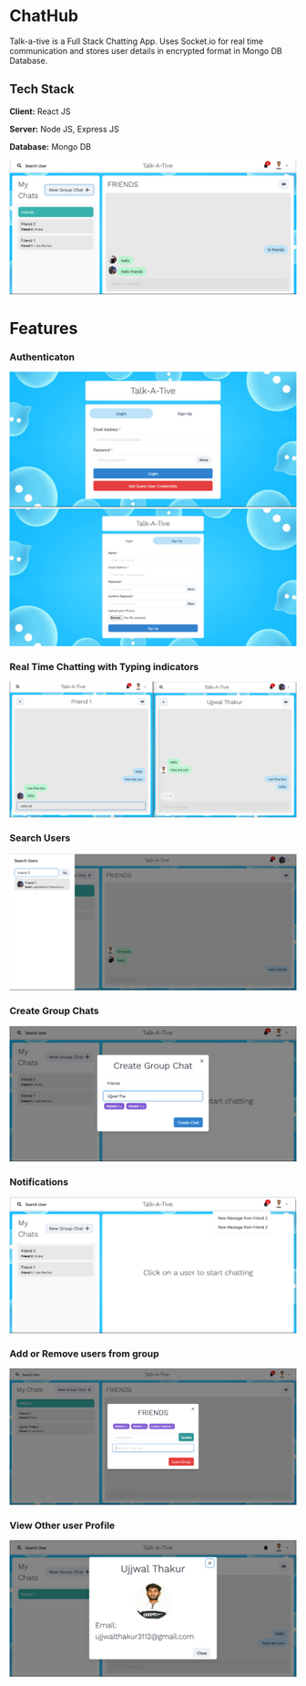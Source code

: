 # ChatHub

Talk-a-tive is a Full Stack Chatting App.
Uses Socket.io for real time communication and stores user details in encrypted format in Mongo DB Database.
## Tech Stack

**Client:** React JS

**Server:** Node JS, Express JS

**Database:** Mongo DB
  
![](https://github.com/Ujjwal312/chat-app-front/blob/main/screenshots/group%20%2B%20notif.png)

# Features

### Authenticaton
![](https://github.com/Ujjwal312/chat-app-front/blob/main/screenshots/login.png)
![](https://github.com/Ujjwal312/chat-app-front/blob/main/screenshots/signup.PNG)
### Real Time Chatting with Typing indicators
![](https://github.com/Ujjwal312/chat-app-front/blob/main/screenshots/real-time.png)
### Search Users
![](https://github.com/Ujjwal312/chat-app-front/blob/main/screenshots/search.png)
### Create Group Chats
![](https://github.com/Ujjwal312/chat-app-front/blob/main/screenshots/new%20grp.png)
### Notifications 
![](https://github.com/Ujjwal312/chat-app-front/blob/main/screenshots/mainscreen.png)
### Add or Remove users from group
![](https://github.com/Ujjwal312/chat-app-front/blob/main/screenshots/add%20rem.png)
### View Other user Profile
![](https://github.com/Ujjwal312/chat-app-front/blob/main/screenshots/profile.png)
